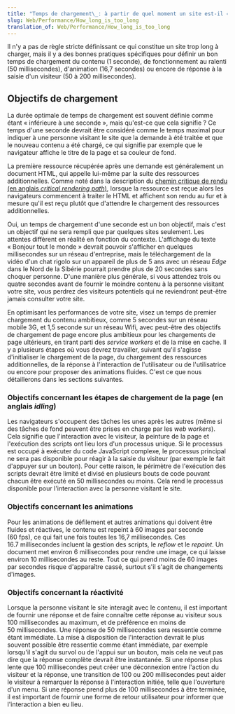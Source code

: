 ```yaml
---
title: "Temps de chargement\_: à partir de quel moment un site est-il «\_lent\_»\_?"
slug: Web/Performance/How_long_is_too_long
translation_of: Web/Performance/How_long_is_too_long
---
```

Il n'y a pas de règle stricte définissant ce qui constitue un site trop long à charger, mais il y a des bonnes pratiques spécifiques pour définir un bon temps de chargement du contenu (1 seconde), de fonctionnement au ralenti (50 millisecondes), d'animation (16,7 secondes) ou encore de réponse à la saisie d'un visiteur (50 à 200 millisecondes).

## Objectifs de chargement

La durée optimale de temps de chargement est souvent définie comme étant « inférieure à une seconde », mais qu'est-ce que cela signifie ? Ce temps d'une seconde devrait être considéré comme le temps maximal pour indiquer à une personne visitant le site que la demande à été traitée et que le nouveau contenu a été chargé, ce qui signifie par exemple que le navigateur affiche le titre de la page et sa couleur de fond.

La première ressource récupérée après une demande est généralement un document HTML, qui appelle lui-même par la suite des ressources additionnelles. Comme noté dans la description du [chemin critique de rendu (en anglais <i lang="en">critical rendering path</i>)](/fr/docs/Web/Performance/Critical_rendering_path), lorsque la ressource est reçue alors les navigateurs commencent à traiter le HTML et affichent son rendu au fur et à mesure qu'il est reçu plutôt que d'attendre le chargement des ressources additionnelles.

Oui, un temps de chargement d'une seconde est un bon objectif, mais c'est un objectif qui ne sera rempli que par quelques sites seulement. Les attentes diffèrent en réalité en fonction du contexte. L'affichage du texte « Bonjour tout le monde » devrait pouvoir s'afficher en quelques millisecondes sur un réseau d'entreprise, mais le téléchargement de la vidéo d'un chat rigolo sur un appareil de plus de 5 ans avec un réseau <i lang="en">Edge</i> dans le Nord de la Sibérie pourrait prendre plus de 20 secondes sans choquer personne. D'une manière plus générale, si vous attendez trois ou quatre secondes avant de fournir le moindre contenu à la personne visitant votre site, vous perdrez des visiteurs potentiels qui ne reviendront peut-être jamais consulter votre site.

En optimisant les performances de votre site, visez un temps de premier chargement du contenu ambitieux, comme 5 secondes sur un réseau mobile 3G, et 1,5 seconde sur un réseau Wifi, avec peut-être des objectifs de chargement de page encore plus ambitieux pour les chargements de page ultérieurs, en tirant parti des <i lang="en">service workers</i> et de la mise en cache. Il y a plusieurs étapes où vous devrez travailler, suivant qu'il s'agisse d'initialiser le chargement de la page, du chargement des ressources additionnelles, de la réponse à l'interaction de l'utilisateur ou de l'utilisatrice ou encore pour proposer des animations fluides. C'est ce que nous détaillerons dans les sections suivantes.

### Objectifs concernant les étapes de chargement de la page (en anglais <i lang="en">idling</i>)

Les navigateurs s'occupent des tâches les unes après les autres (même si des tâches de fond peuvent être prises en charge par les <i lang="en">web workers</i>). Cela signifie que l'interaction avec le visiteur, la peinture de la page et l'exécution des scripts ont lieu lors d'un processus unique. Si le processus est occupé à exécuter du code JavaScript complexe, le processus principal ne sera pas disponible pour réagir à la saisie du visiteur (par exemple le fait d'appuyer sur un bouton). Pour cette raison, le périmètre de l'exécution des scripts devrait être limité et divisé en plusieurs bouts de code pouvant chacun être exécuté en 50 millisecondes ou moins. Cela rend le processus disponible pour l'interaction avec la personne visitant le site.

### Objectifs concernant les animations

Pour les animations de défilement et autres animations qui doivent être fluides et réactives, le contenu est repeint à 60 images par seconde (60 fps), ce qui fait une fois toutes les 16,7 millisecondes. Ces 16.7 millisecondes incluent la gestion des scripts, le <i lang="en">reflow</i> et le <i lang="en">repaint</i>. Un document met environ 6 millisecondes pour rendre une image, ce qui laisse environ 10 millisecondes au reste. Tout ce qui prend moins de 60 images par secondes risque d'apparaître cassé, surtout s'il s'agit de changements d'images.

### Objectifs concernant la réactivité

Lorsque la personne visitant le site interagit avec le contenu, il est important de fournir une réponse et de faire connaître cette réponse au visiteur sous 100 millisecondes au maximum, et de préférence en moins de 50 millisecondes. Une réponse de 50 millisecondes sera ressentie comme étant immédiate. La mise à disposition de l'interaction devrait le plus souvent possible être ressentie comme étant immédiate, par exemple lorsqu'il s'agit du survol ou de l'appui sur un bouton, mais cela ne veut pas dire que la réponse complète devrait être instantanée. Si une réponse plus lente que 100 millisecondes peut créer une déconnexion entre l'action du visiteur et la réponse, une transition de 100 ou 200 millisecondes peut aider le visiteur à remarquer la réponse à l'interaction initiée, telle que l'ouverture d'un menu. Si une réponse prend plus de 100 millisecondes à être terminée, il est important de fournir une forme de retour utilisateur pour informer que l'interaction a bien eu lieu.
